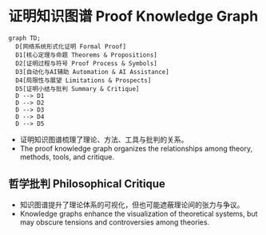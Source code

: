 # 证明知识图谱 Proof Knowledge Graph

```mermaid
graph TD;
  D[网络系统形式化证明 Formal Proof]
  D1[核心定理与命题 Theorems & Propositions]
  D2[证明过程与符号 Proof Process & Symbols]
  D3[自动化与AI辅助 Automation & AI Assistance]
  D4[局限性与展望 Limitations & Prospects]
  D5[证明小结与批判 Summary & Critique]
  D --> D1
  D --> D2
  D --> D3
  D --> D4
  D --> D5
```

- 证明知识图谱梳理了理论、方法、工具与批判的关系。
- The proof knowledge graph organizes the relationships among theory, methods, tools, and critique.

## 哲学批判 Philosophical Critique

- 知识图谱提升了理论体系的可视化，但也可能遮蔽理论间的张力与争议。
- Knowledge graphs enhance the visualization of theoretical systems, but may obscure tensions and controversies among theories.
